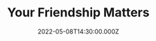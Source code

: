 ---
video:
  type: vimeo
  id: 707812386
speaker:
  permalink: bart-and-jen-wilkins
  name: Bart & Jen Wilkins
title: Your Friendship Matters
image: https://i.imgur.com/uQgtd7g.png
date: 2022-05-08T14:30:00.000Z
series: "you-matter-series"
---